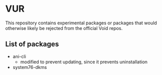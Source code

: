 # VUR

This repository contains experimental packages or packages that would otherwise likely be rejected from the official Void repos.

## List of packages
+ ani-cli
    + modified to prevent updating, since it prevents uninstallation
+ system76-dkms
